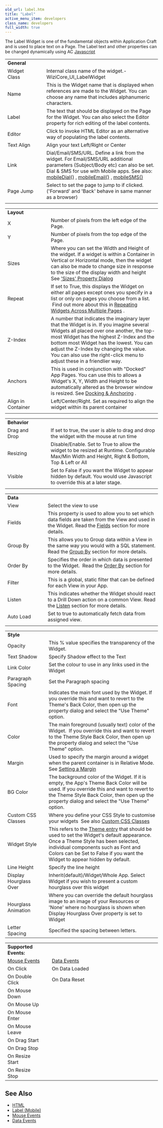 ```yaml
---
old_url: label.htm
title: "Label"
active_menu_item: developers
class_name: developers
full_width: true
---
```



The Label Widget is one of the fundamental objects within Application Craft and is used to place text on a Page. The Label text and other properties can be changed dynamically using AC [Javascript](/developers/documentation/scripting-apis/client-scripting-overview/scripting-with-javascript/)

<table>
<tr>
<td width:"161">
<a id="general"> </a> <b>General</b>


</tr>
<tr>
<td width="161">
Widget Class

</td>
<td width="22">
</td>
<td width="759">
Internal class name of the widget.- WiziCore_UI_LabelWidget

</td>
</tr>
<tr>
<td width="161">
Name

</td>
<td width="22">
</td>
<td width="759">
This is the Widget name that is displayed when references are made to the Widget. You can choose any name that includes alphanumeric characters.

</td>
</tr>
<tr>
<td width="161">
Label

</td>
<td width="22">
</td>
<td width="759">
The text that should be displayed on the Page for the Widget. You can also select the Editor property for rich editing of the label contents.

</td>
</tr>
<tr>
<td width="161">
Editor

</td>
<td width="22">
</td>
<td width="759">
Click to invoke HTML Editor as an alternative way of populating the label contents.

</td>
</tr>
<tr>
<td width="161">
Text Align

</td>
<td width="22">
</td>
<td width="759">
Align your text Left/Right or Center

</td>
</tr>
<tr>
<td width="161">
Link

</td>
<td width="22">
</td>
<td width="759">
    Dial/Email/SMS/URL. Define a link from the widget. For Email/SMS/URL additional parameters (Subject/Body etc) can also be set. Dial & SMS for use with Mobile apps. See also: <a href="/developers/documentation/scripting-apis/client-api/app-functions/mobiledial">mobileDial()</a> , <a href="/developers/documentation/scripting-apis/client-api/app-functions/mobileemail">mobileEmail()</a> , <a href="/developers/documentation/scripting-apis/client-api/app-functions/mobilesms">mobileSMS()</a>

</td>
</tr>
<tr>
<td width="161">
Page Jump

</td>
<td width="22">
</td>
<td width="759">
Select to set the page to jump to if clicked.('Forward' and 'Back' behave in same manner as a browser)

</td>
</tr>
<tr>
<td width="161">
</td>
<td width="22">
</td>
<td width="759">
</td>
</tr>
</table>
<table>
<tr>
<td width="159">
<a id="layout"> </a> <b>Layout</b>

</td>
<td width="25">
</td>
<td width="758">
</td>
</tr>
<tr>
<td width="159">
X

</td>
<td width="25">
</td>
<td width="758">
Number of pixels from the left edge of the Page.

</td>
</tr>
<tr>
<td width="159">
Y

</td>
<td width="25">
</td>
<td width="758">
Number of pixels from the top edge of the Page.

</td>
</tr>
<tr>
<td width="159">
Sizes

</td>
<td width="25">
</td>
<td width="758">
  Where you can set the Width and Height of the widget. If a widget is within a Container in Vertical or Horizontal mode, then the widget can also be made to change size in response to the size of the display width and height See <a href="/developers/documentation/product-guide/content-and-app-layout/responsive-adaptive-fluid-design/sizes-property-dialog">'Sizes' Property Dialog</a>

</td>
</tr>
<tr>
<td width="159">
Repeat

</td>
<td width="25">
</td>
<td width="758">
  If set to True, this displays the Widget on either all pages except ones you specify in a list or only on pages you choose from a list.  Find out more about this in <a href="/developers/documentation/product-guide/content-and-app-layout/editing-and-laying-out-reference/repeating-widgets-across-multi">Repeating Widgets Across Multiple Pages</a> .

</td>
</tr>
<tr>
<td width="159">
Z-Index

</td>
<td width="25">
</td>
<td width="758">
A number that indicates the imaginary layer that the Widget is in. If you imagine several Widgets all placed over one another, the top-most Widget has the highest Z-Index and the bottom most Widget has the lowest. You can adjust the Z-Index by changing the value. You can also use the right-click menu to adjust these in a friendlier way.

</td>
</tr>
<tr>
<td width="159">
Anchors

</td>
<td width="25">
</td>
<td width="758">
  This is used in conjunction with "Docked" App Pages. You can use this to allows a Widget's X, Y, Width and Height to be automatically altered as the browser window is resized. See <a href="/developers/documentation/product-guide/content-and-app-layout/editing-and-laying-out-reference/widget-anchoring">Docking & Anchoring</a> .

</td>
</tr>
<tr>
<td width="159">
Align in Container

</td>
<td width="25">
</td>
<td width="758">
Left/Center/Right. Set as required to align the widget within its parent container

</td>
</tr>
<tr>
<td width="159">
</td>
<td width="25">
</td>
<td width="758">
</td>
</tr>
</table>
<table>
<tr>
<td width="159">
<a id="behavior"> </a> <b>Behavior</b>

</td>
<td width="26">
</td>
<td width="757">
</td>
</tr>
<tr>
<td width="159">
Drag and Drop

</td>
<td width="26">
</td>
<td width="757">
If set to true, the user is able to drag and drop the widget with the mouse at run time

</td>
</tr>
<tr>
<td width="159">
Resizing

</td>
<td width="26">
</td>
<td width="757">
Disable/Enable. Set to True to allow the widget to be resized at Runtime. Configurable Max/Min Width and Height, Right & Bottom, Top & Left or All

</td>
</tr>
<tr>
<td width="159">
Visible

</td>
<td width="26">
</td>
<td width="757">
Set to False if you want the Widget to appear hidden by default. You would use Javascript to override this at a later stage.

</td>
</tr>
<tr>
<td width="159">
</td>
<td width="26">
</td>
<td width="757">
</td>
</tr>
</table>
<table>
<tr>
<td width="148">
<a id="data"> </a> <b>Data</b>

</td>
<td width="38">
</td>
<td width="756">
</td>
</tr>
<tr>
<td width="148">
View

</td>
<td width="38">
</td>
<td width="756">
Select the view to use

</td>
</tr>
<tr>
<td width="148">
Fields

</td>
<td width="38">
</td>
<td width="756">
  This property is used to allow you to set which data fields are taken from the View and used in the Widget. Read the <a href="/developers/documentation/product-guide/advanced-features/data-integration-reporting-dashboards/data-section-properties/fields/">Fields</a> section for more details.

</td>
</tr>
<tr>
<td width="148">
Group By

</td>
<td width="38">
</td>
<td width="756">
  This allows you to Group data within a View in the same way you would with a SQL statement. Read the <a href="/developers/documentation/product-guide/advanced-features/data-integration-reporting-dashboards/data-section-properties/fiieldsgroup-by">Group By</a> section for more details.

</td>
</tr>
<tr>
<td width="148">
Order By

</td>
<td width="38">
</td>
<td width="756">
  Specifies the order in which data is presented to the Widget.  Read the <a href="/developers/documentation/product-guide/advanced-features/data-integration-reporting-dashboards/data-section-properties/order-by">Order By</a> section for more details.

</td>
</tr>
<tr>
<td width="148">
Filter

</td>
<td width="38">
</td>
<td width="756">
This is a global, static filter that can be defined for each View in your App.

</td>
</tr>
<tr>
<td width="148">
Listen

</td>
<td width="38">
</td>
<td width="756">
  This indicates whether the Widget should react to a Drill Down action on a common View. Read the <a href="/developers/documentation/product-guide/advanced-features/data-integration-reporting-dashboards/data-section-properties/listen">Listen</a> section for more details.

</td>
</tr>
<tr>
<td width="148">
Auto Load

</td>
<td width="38">
</td>
<td width="756">
Set to true to automatically fetch data from assigned view.

</td>
</tr>
<tr>
<td width="148">
</td>
<td width="38">
</td>
<td width="756">
</td>
</tr>
</table>
<table>
<tr>
<td width="165">
<a id="style"> </a> <b>Style</b>

</td>
<td width="20">
</td>
<td width="757">
</td>
</tr>
<tr>
<td width="165">
Opacity

</td>
<td width="20">
</td>
<td width="757">
This % value specifies the transparency of the Widget.

</td>
</tr>
<tr>
<td width="165">
Text Shadow

</td>
<td width="20">
</td>
<td width="757">
Specify Shadow effect to the Text

</td>
</tr>
<tr>
<td width="165">
Link Color

</td>
<td width="20">
</td>
<td width="757">
Set the colour to use in any links used in the Widget

</td>
</tr>
<tr>
<td width="165">
Paragraph Spacing

</td>
<td width="20">
</td>
<td width="757">
Set the Paragraph spacing

</td>
</tr>
<tr>
<td width="165">
Font

</td>
<td width="20">
</td>
<td width="757">
Indicates the main font used by the Widget. If you override this and want to revert to the Theme's Back Color, then open up the property dialog and select the "Use Theme" option.

</td>
</tr>
<tr>
<td width="165">
Color

</td>
<td width="20">
</td>
<td width="757">
The main foreground (usually text) color of the Widget.  If you override this and want to revert to the Theme Style Back Color, then open up the property dialog and select the "Use Theme" option.

</td>
</tr>
<tr>
<td width="165">
Margin

</td>
<td width="20">
</td>
<td width="757">
  Used to specify the margin around a widget when the parent container is in Relative Mode. See <a href="/developers/documentation/product-guide/content-and-app-layout/introduction/setting-a-margin">Setting a Margin</a>

</td>
</tr>
<tr>
<td width="165">
BG Color

</td>
<td width="20">
</td>
<td width="757">
The background color of the Widget. If it is empty, the App's Theme Back Color will be used. If you override this and want to revert to the Theme Style Back Color, then open up the property dialog and select the "Use Theme" option.

</td>
</tr>
<tr>
<td width="165">
Custom CSS Classes

</td>
<td width="20">
</td>
<td width="757">
  Where you define your CSS Style to customise your widgets  See also <a href="/developers/documentation/product-guide/advanced-features/custom-css-classes/">Custom CSS Classes</a>

</td>
</tr>
<tr>
<td width="165">
Widget Style

</td>
<td width="20">
</td>
<td width="757">
  This refers to the <a href="/developers/documentation/product-guide/content-and-app-layout/introduction/themes-styles/themesmanage">Theme entry</a> that should be used to set the Widget's default appearance. Once a Theme Style has been selected, individual components such as Font and Colors can be Set to False if you want the Widget to appear hidden by default.

</td>
</tr>
<tr>
<td width="165">
Line Height

</td>
<td width="20">
</td>
<td width="757">
Specify the line height

</td>
</tr>
<tr>
<td width="165">
Display Hourglass Over

</td>
<td width="20">
</td>
<td width="757">
Inherit(default)/Widget/Whole App. Select Widget if you wish to present a custom hourglass over this widget

</td>
</tr>
<tr>
<td width="165">
Hourglass Animation

</td>
<td width="20">
</td>
<td width="757">
Where you can override the default hourglass image to an image of your Resources or 'None' where no hourglass is shown when Display Hourglass Over property is set to Widget

</td>
</tr>
<tr>
<td width="165">
Letter Spacing

</td>
<td width="20">
</td>
<td width="757">
Specified the spacing between letters.

</td>
</tr>
</table>

<table>
<tr>
<td width="148">
  <strong>Supported Events:</strong>

</td>
<td width="15">
</td>
<td width="779">
</td>
</tr>
<tr>
<td width="148">
  <a href="/developers/documentation/product-guide/widget-properties-events/events/event-reference-list/mouse-events">Mouse Events</a>

</td>
<td width="15">
</td>
<td width="779">
  <a href="/developers/documentation/product-guide/widget-properties-events/events/event-reference-list/data-events">Data Events</a>

</td>
</tr>
<tr>
<td width="148">
On Click

</td>
<td width="15">
</td>
<td width="779">
On Data Loaded

</td>
</tr>
<tr>
<td width="148">
On Double Click

</td>
<td width="15">
</td>
<td width="779">
On Data Reset

</td>
</tr>
<tr>
<td width="148">
On Mouse Down

</td>
<td width="15">
</td>
<td width="779">
</td>
</tr>
<tr>
<td width="148">
On Mouse Up

</td>
<td width="15">
</td>
<td width="779">
</td>
</tr>
<tr>
<td width="148">
On Mouse Enter

</td>
<td width="15">
</td>
<td width="779">
</td>
</tr>
<tr>
<td width="148">
On Mouse Leave

</td>
<td width="15">
</td>
<td width="779">
</td>
</tr>
<tr>
<td width="148">
On Drag Start

</td>
<td width="15">
</td>
<td width="779">
</td>
</tr>
<tr>
<td width="148">
On Drag Stop

</td>
<td width="15">
</td>
<td width="779">
</td>
</tr>
<tr>
<td width="148">
On Resize Start

</td>
<td width="15">
</td>
<td width="779">
</td>
</tr>
<tr>
<td width="148">
On Resize Stop

</td>
<td width="15">
</td>
<td width="779">
</td>
</tr>
</table>

## See Also

 - [HTML](/developers/documentation/product-guide/widget-properties-events/common/html2)
 - [Label (Mobile)](/developers/documentation/product-guide/widget-properties-events/mobile/moblabel)
 - [Mouse Events](/developers/documentation/product-guide/widget-properties-events/events/event-reference-list/mouse-events)
 - [Data Events](/developers/documentation/product-guide/widget-properties-events/events/event-reference-list/data-events)
